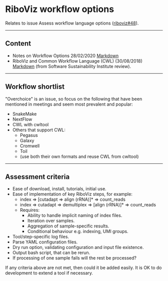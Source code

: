 # RiboViz workflow options

Relates to issue Assess workflow language options ([riboviz#48](https://github.com/riboviz/RiboViz/issues/48)).

---

## Content

* Notes on Workflow Options 28/02/2020 [Markdown](./workflows-202002.md)
* RiboViz and Common Workflow Language (CWL) (30/08/2018) [Markdown](./SsiRiboVizCwl-201808.md) (from Software Sustainability Institute review).

---

## Workflow shortlist

"Overchoice" is an issue, so focus on the following that have been mentioned in meetings and seem most prevalent and popular:

* SnakeMake
* NextFlow
* CWL with cwltool
* Others that support CWL:
  - Pegasus
  - Galaxy
  - Cromwell
  - Toil
  - (use both their own formats and reuse CWL from cwltool)

---

## Assessment criteria

* Ease of download, install, tutorials, initial use.
* Ease of implementation of key RiboViz steps, for example:
  - index => [cutadapt => align (rRNA)]* => count_reads
  - index => cutadapt => demultiplex => [align (rRNA)]* => count_reads
  - Requires:
    - Ability to handle implicit naming of index files.
    - Iteration over samples.
    - Aggregation of sample-specific results.
    - Conditional behaviour e.g. indexing, UMI groups.
* Tool/step-specific log files.
* Parse YAML configuration files.
* Dry run option, validating configuration and input file existence.
* Output bash script, that can be rerun.
* If processing of one sample fails will the rest be processed?

If any criteria above are not met, then could it be added easily. It is OK to do development to extend a tool if necessary.
